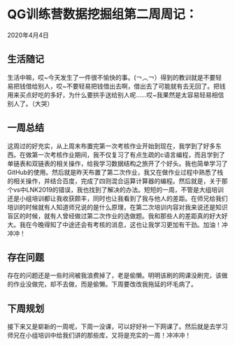 # QG训练营数据挖掘组第二周周记：
2020年4月4日

## 生活随记

生活中嘛，哎~今天发生了一件很不愉快的事。(￢︿￢）得到的教训就是不要轻易把钱借给别人，哎~不要轻易把钱借出去啊，借出去了可能就有去无回了。把钱用来买点好吃的多好，为什么要拱手送给别人呢......哎~我果然是太容易轻易相信别人了。（大哭）

## 一周总结

这周过的好充实，从上周末布置完第一次考核作业开始到现在，我学到了好多东西。在做第一次考核作业期间，我不仅复习了有点生疏的c语言编程，而且学到了单链表和双链表的相关操作，给我学习数据结构之旅开了个好头。我也简单学习了GitHub的使用。然后就是昨天布置了第二次作业，我又在做作业过程中熟悉了栈的相关操作，并结合百度，完成了四则混合运算计算器的编程。然后就是，关于那个vs中LNK2019的错误，我也找到了解决的办法。短短的一周，不管是大组培训还是小组培训都让我收获颇丰，同时也让我看到了我与他人的差距。在师兄给我们培训的时候就有人知道师兄说的是什么原理，在第二次培训内容对我来说还是知识盲区的时候，就有人曾经做过第二次作业的选做题。我和那些人的差距真的好大好大。我在今晚得知了中途还会有考核的消息，这也让我学习更加有干劲。加油！冲冲冲！

## 存在问题

存在的问题还是一些时间被我浪费掉了，老是偷懒。明明该刷的网课没刷完，该做的作业没做完，却不去做，而是偷懒。下周要改改我拖延的坏毛病了。

## 下周规划

接下来又是崭新的一周呢，下周一没课，可以好好补一下网课了。然后就是去学习师兄在小组培训中给我们讲的那些库，又将是充实的一周！冲冲冲！

